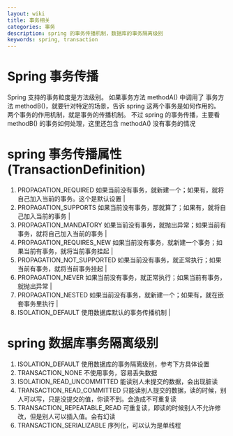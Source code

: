 ```yaml
---
layout: wiki
title: 事务相关
categories: 事务
description: spring 的事务传播机制，数据库的事务隔离级别
keywords: spring, transaction
---
```

# Spring 事务传播
Spring 支持的事务粒度是方法级别。
如果事务方法 methodA() 中调用了 事务方法 methodB()，就要针对特定的场景，告诉 spring 这两个事务是如何作用的。
两个事务的作用机制，就是事务的传播机制。
不过 spring 的事务传播，主要看 methodB() 的事务如何处理，这里还包含 methodA() 没有事务的情况

# spring 事务传播属性(TransactionDefinition)
1. PROPAGATION_REQUIRED 如果当前没有事务，就新建一个；如果有，就将自己加入当前的事务。这个是默认设置 |
2. PROPAGATION_SUPPORTS 如果当前没有事务，那就算了；如果有，就将自己加入当前的事务 |
3. PROPAGATION_MANDATORY 如果当前没有事务，就抛出异常；如果当前有事务，就将自己加入当前的事务 |
4. PROPAGATION_REQUIRES_NEW 如果当前没有事务，就新建一个事务；如果当前有事务，就将当前事务挂起 |
5. PROPAGATION_NOT_SUPPORTED 如果当前没有事务，就正常执行；如果当前有事务，就将当前事务挂起 |
6. PROPAGATION_NEVER 如果当前没有事务，就正常执行；如果当前有事务，就抛出异常 |
7. PROPAGATION_NESTED 如果当前没有事务，就新建一个；如果有，就在嵌套事务里执行 |
8. ISOLATION_DEFAULT 使用数据库默认的事务传播机制 |

# spring 数据库事务隔离级别
1. ISOLATION_DEFAULT 使用数据库的事务隔离级别，参考下方具体设置
2. TRANSACTION_NONE 不使用事务，容易丢失数据
3. ISOLATION_READ_UNCOMMITTED 能读别人未提交的数据，会出现脏读
4. TRANSACTION_READ_COMMITTED 只能读别人提交的数据，读的时候，别人可以写，只是没提交的值，你读不到。会造成不可重复读
5. TRANSACTION_REPEATABLE_READ 可重复读，即读的时候别人不允许修改，但是别人可以插入值。会有幻读
6. TRANSACTION_SERIALIZABLE 序列化，可以认为是单线程
